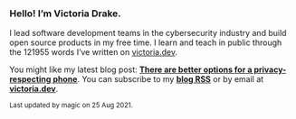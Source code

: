 ### Hello! I’m Victoria Drake.

I lead software development teams in the cybersecurity industry and build open source products in my free time. I learn and teach in public through the 121955 words I’ve written on [victoria.dev](https://victoria.dev).

You might like my latest blog post: **[There are better options for a privacy-respecting phone](https://victoria.dev/blog/there-are-better-options-for-a-privacy-respecting-phone/)**. You can subscribe to my [**blog RSS**](https://victoria.dev/index.xml) or by email at [**victoria.dev**](https://victoria.dev).

<sub>Last updated by magic on 25 Aug 2021.</sub>
